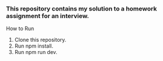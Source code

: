 ### This repository contains my solution to a homework assignment for an interview.

How to Run

1. Clone this repository.
2. Run npm install.
3. Run npm run dev.

